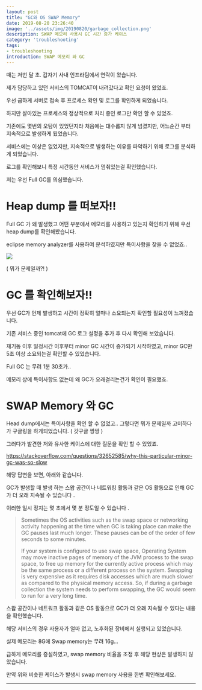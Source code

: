 ```yaml
---
layout: post
title: "GC와 OS SWAP Memory"
date: 2019-08-20 23:26:40
image: '../assets/img/20190820/garbage_collection.png'
description: SWAP 메모리 사용시 GC 시간 증가 케이스
category: 'troubleshooting'
tags:
- troubleshooting
introduction: SWAP 메모리 와 GC
---
```


때는 저번 달 초. 갑자기 사내 인프라팀에서 연락이 왔습니다.

제가 담당하고 있던 서비스의 TOMCAT이 내려갔다고 확인 요청이 왔었죠.

우선 급하게 서버로 접속 후 프로세스 확인 및 로그를 확인하게 되었습니다.

하지만 살아있는 프로세스와 정상적으로 처리 중인 로그만 확인 할 수 있었죠.

기존에도 몇번의 오탐이 있었던지라 처음에는 대수롭지 않게 넘겼지만, 어느순간 부터 지속적으로 발생하게 됬었습니다.

서비스에는 이상은 없었지만, 지속적으로 발생하는 이유를 파악하기 위해 로그를 분석하게 되었습니다.

로그를 확인해보니 특정 시간동안 서비스가 멈춰있는걸 확인했습니다.

저는 우선 Full GC를 의심했습니다.

# Heap dump 를 떠보자!!

Full GC 가 왜 발생했고 어떤 부분에서 메모리를 사용하고 있는지 확인하기 위해 우선 heap dump를 확인해봤습니다.

eclipse memory analyzer를 사용하여 분석하였지만 특이사항을 찾을 수 없었죠..

![](https://www.eclipse.org/mat/about/overview.png)

( 뭐가 문제일까?! )

# GC 를 확인해보자!!

우선 GC가 언제 발생하고 시간이 정확히 얼마나 소요되는지 확인할 필요성이 느껴졌습니다.

기존 서비스 중인 tomcat에 GC 로그 설정을 추가 후 다시 확인해 보았습니다.

재기동 이후 일정시간 이후부터 minor GC 시간이 증가되기 시작하였고, minor GC만 5초 이상 소요되는걸 확인할 수 있었습니다.

Full GC 는 무려 1분 30초가.. 

메모리 상에 특이사항도 없는데 왜 GC가 오래걸리는건가 확인이 필요했죠. 

# SWAP Memory 와 GC

Head dump에서는 특이사항을 확인 할 수 없었고.. 그렇다면 뭐가 문제일까 고미하다가 구글링을 하게되었습니다. ( 갓구글 짱짱 )

그러다가 발견한 저와 유사한 케이스에 대한 질문을 확인 할 수 있었죠.

<https://stackoverflow.com/questions/32652585/why-this-particular-minor-gc-was-so-slow>

해당 답변을 보면, 아래와 같습니다.

GC가 발생할 때 발생 하는 스왑 공간이나 네트워킹 활동과 같은 OS 활동으로 인해 GC가 더 오래 지속될 수 있습니다 . 

이러한 일시 정지는 몇 초에서 몇 분 정도일 수 있습니다 .

>Sometimes the OS activities such as the swap space or networking activity happening at the time when GC is taking place can make the GC pauses last much longer. These pauses can be of the order of few seconds to some minutes.
>
>If your system is configured to use swap space, Operating System may move inactive pages of memory of the JVM process to the swap space, to free up memory for the currently active process which may be the same process or a different process on the system. Swapping is very expensive as it requires disk accesses which are much slower as compared to the physical memory access. So, if during a garbage collection the system needs to perform swapping, the GC would seem to run for a very long time.

스왑 공간이나 네트워크 활동과 같은 OS 활동으로 GC가 더 오래 지속될 수 있다는 내용을 확인했습니다.

해당 서비스의 경우 사용자가 얼마 없고, 노후화된 장비에서 실행되고 있었습니다.

실제 메모리는 8G에 Swap memory는 무려 16g... 

급하게 메모리를 증설하였고, swap memory 비율을 조정 후 해당 현상은 발생하지 않았습니다.

만약 위와 비슷한 케이스가 발생시 swap memory 사용을 한번 확인해보세요. 

-----












